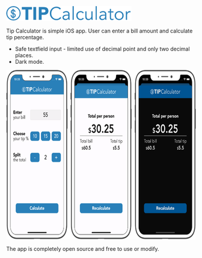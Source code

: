 <img src="https://github.com/robertpinl/TipCalculator/blob/main/ReadmeAssets/TipCalculatorLogo.png" width="" height="40"/>

Tip Calculator is simple iOS app. User can enter a bill amount and calculate tip percentage.
* Safe textfield input - limited use of decimal point and only two decimal places.
* Dark mode.

<img src="https://github.com/robertpinl/TipCalculator/blob/main/ReadmeAssets/TipCalculatorScreenshot.png" width="" height="450"/>

The app is completely open source and free to use or modify.
